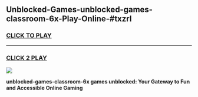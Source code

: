 
## Unblocked-Games-unblocked-games-classroom-6x-Play-Online-#txzrl
<h3>
<a href="https://premium.freeplayer.one?title=unblocked-games-classroom-6x&ref=27F">CLICK TO PLAY</a></h3>
<hr>

<h3>
<a href="https://premium.freeplayer.one?title=unblocked-games-classroom-6x&ref=27F">CLICK 2 PLAY</a>
  
</h3>

<a href="https://premium.freeplayer.one?title=unblocked-games-classroom-6x&ref=27F"><img src="https://clearcache.store/games.png"></a>


**unblocked-games-classroom-6x games unblocked: Your Gateway to Fun and Accessible Online Gaming**
